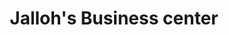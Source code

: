 ---
title: "Jalloh's Business center"
url: /monrovia/jallohs-business-center-un-drive/
shop: Lebensmittel
---